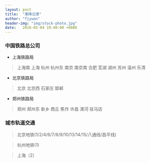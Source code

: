 ```yaml
---
layout: post
title:  "乘降记录"
author: "fjywan"
header-img: "img/stock-photo.jpg"
date:   2016-05-04 19:40:00 +0800
---
```


### 中国铁路总公司

- 上海铁路局

> 上海南 上海 杭州 杭州东 南京 南京南 合肥 芜湖 湖州 苏州 温州 乐清

- 北京铁路局

> 北京 北京西 石家庄 邯郸

- 郑州铁路局

> 郑州 郑州东 新乡 商丘 焦作 许昌 漯河 驻马店

### 城市轨道交通

> 北京地铁(1/2/4/6/7/8/9/10/13/14/15/八通线/昌平线)

> 杭州地铁(1)

> 上海（2）




